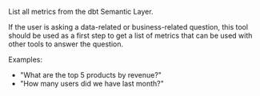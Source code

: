 List all metrics from the dbt Semantic Layer.

If the user is asking a data-related or business-related question,
this tool should be used as a first step to get a list of metrics
that can be used with other tools to answer the question.

Examples:
- "What are the top 5 products by revenue?"
- "How many users did we have last month?"